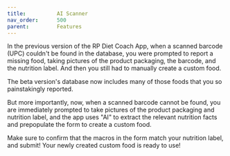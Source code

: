 ```yaml
---
title:          AI Scanner
nav_order:      500
parent:         Features
---
```


In the previous version of the RP Diet Coach App, when a scanned barcode (UPC) couldn't be found in the database, you were prompted to report a missing food, taking pictures of the product packaging, the barcode, and the nutrition label. And then you still had to manually create a custom food.

The beta version's database now includes many of those foods that you so painstakingly reported.

But more importantly, now, when a scanned barcode cannot be found, you are immediately prompted to take pictures of the product packaging and nutrition label, and the app uses "AI" to extract the relevant nutrition facts and prepopulate the form to create a custom food.

Make sure to confirm that the macros in the form match your nutrition label, and submit! Your newly created custom food is ready to use!